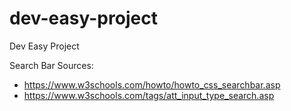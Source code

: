 # dev-easy-project
Dev Easy Project

Search Bar Sources:
- https://www.w3schools.com/howto/howto_css_searchbar.asp
- https://www.w3schools.com/tags/att_input_type_search.asp
